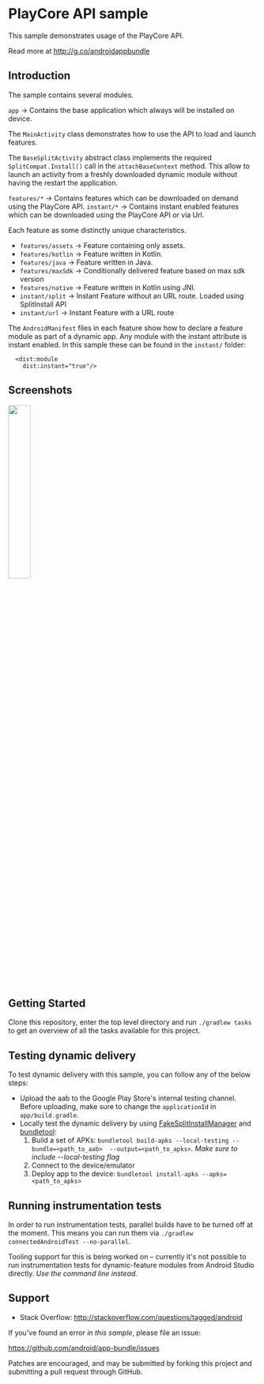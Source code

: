 # PlayCore API sample

This sample demonstrates usage of the PlayCore API.

Read more at http://g.co/androidappbundle

## Introduction

The sample contains several modules.

`app` -> Contains the base application which always will be installed on device.

The `MainActivity` class demonstrates how to use the API to load and launch features.

The `BaseSplitActivity` abstract class implements the required `SplitCompat.Install()` call in the `attachBaseContext` method. This allow to launch an activity from a freshly downloaded dynamic module without having the restart the application.

`features/*` -> Contains features which can be downloaded on demand using the PlayCore API.
`instant/*` -> Contains instant enabled features which can be downloaded using the PlayCore API or via Url.

Each feature as some distinctly unique characteristics.

- `features/assets` -> Feature containing only assets.
- `features/kotlin` -> Feature written in Kotlin.
- `features/java` -> Feature written in Java.
- `features/maxSdk` -> Conditionally delivered feature based on max sdk version
- `features/native` -> Feature written in Kotlin using JNI.
- `instant/split` -> Instant Feature without an URL route. Loaded using SplitInstall API
- `instant/url` -> Instant Feature with a URL route

The `AndroidManifest` files in each feature show how to declare a feature module as part of a dynamic app. Any module with the instant attribute is instant enabled. In this sample these can be found in the `instant/` folder:

```
  <dist:module
    dist:instant="true"/>
```

## Screenshots

<img src="screenshots/main.png" width="30%" />


## Getting Started

Clone this repository, enter the top level directory and run <code>./gradlew tasks</code> to get an overview of all the tasks available for this project.

## Testing dynamic delivery

To test dynamic delivery with this sample, you can follow any of the below steps:
* Upload the aab to the Google Play Store's internal testing channel. Before uploading, make sure to change the `applicationId` in `app/build.gradle`.
* Locally test the dynamic delivery by using [FakeSplitInstallManager](https://developer.android.com/guide/app-bundle/test/testing-fakesplitinstallmanager) and [bundletool](https://developer.android.com/studio/command-line/bundletool):
    1. Build a set of APKs: `bundletool build-apks --local-testing --bundle=<path_to_aab>  --output=<path_to_apks>`. _Make sure to include  --local-testing flag_
    2. Connect to the device/emulator
    3. Deploy app to the device: `bundletool install-apks --apks=<path_to_apks>`

## Running instrumentation tests

In order to run instrumentation tests, parallel builds have to be turned off at the moment.
This means you can run them via `./gradlew connectedAndroidTest --no-parallel`.

Tooling support for this is being worked on – currently it's not possible to run instrumentation tests for dynamic-feature modules from Android Studio directly. _Use the command line instead._

## Support

- Stack Overflow: http://stackoverflow.com/questions/tagged/android

If you've found an error *in this sample*, please file an issue:

https://github.com/android/app-bundle/issues

Patches are encouraged, and may be submitted by forking this project and submitting a pull request through GitHub.

